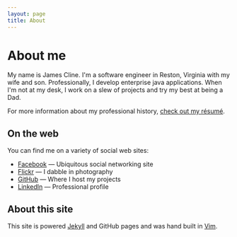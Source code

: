 ```yaml
---
layout: page
title: About
---
```


# About me

My name is James Cline. I'm a software engineer in Reston, Virginia with my wife and son. Professionally, I develop enterprise java applications. When I'm not at my desk, I work on a slew of projects and try my best at being a Dad.

For more information about my professional history, [check out my r&eacute;sum&eacute;](/about/resume/).

## On the web

You can find me on a variety of social web sites:

- [Facebook](http://www.facebook.com/jrcline) &mdash; Ubiquitous social networking site
- [Flickr](http://www.flickr.com/photos/jrcline09) &mdash; I dabble in photography
- [GitHub](http://www.github.com/jamesdc2) &mdash; Where I host my projects
- [LinkedIn](http://www.linkedin.com/in/jamesrcline/) &mdash; Professional profile

## About this site

This site is powered [Jekyll](https://github.com/mojombo/jekyll/) and GitHub pages and was hand built in [Vim](http://www.vim.org). 
